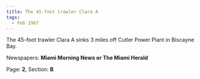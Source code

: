 ```yaml
---  
title: The 45-foot trawler Clara A  
tags:  
  - Feb 1967  
---  
```

  
The 45-foot trawler Clara A sinks 3 miles off Cutler Power Plant in Biscayne Bay.  
  
Newspapers: **Miami Morning News or The Miami Herald**  
  
Page: **2**, Section: **B** 
